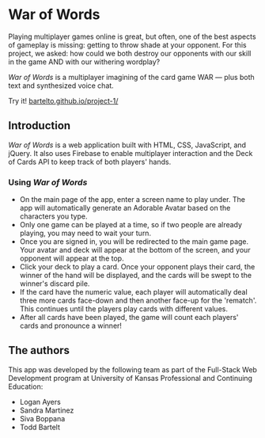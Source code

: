 # War of Words

Playing multiplayer games online is great, but often, one of the best aspects of gameplay is missing: getting to throw shade at your opponent. For this project, we asked: how could we both destroy our opponents with our skill in the game AND with our withering wordplay?

*War of Words* is a multiplayer imagining of the card game WAR &mdash; plus both text and synthesized voice chat.

Try it! [bartelto.github.io/project-1/](https://bartelto.github.io/project-1/)

## Introduction

*War of Words* is a web application built with HTML, CSS, JavaScript, and jQuery. It also uses Firebase to enable multiplayer interaction and the Deck of Cards API to keep track of both players' hands.

### Using *War of Words*
- On the main page of the app, enter a screen name to play under. The app will automatically generate an Adorable Avatar based on the characters you type.
- Only one game can be played at a time, so if two people are already playing, you may need to wait your turn.
- Once you are signed in, you will be redirected to the main game page. Your avatar and deck will appear at the bottom of the screen, and your opponent will appear at the top.
- Click your deck to play a card. Once your opponent plays their card, the winner of the hand will be displayed, and the cards will be swept to the winner's discard pile.
- If the card have the numeric value, each player will automatically deal three more cards face-down and then another face-up for the 'rematch'. This continues until the players play cards with different values.
- After all cards have been played, the game will count each players' cards and pronounce a winner!

## The authors

This app was developed by the following team as part of the Full-Stack Web Development program at University of Kansas Professional and Continuing Education: 
- Logan Ayers
- Sandra Martinez
- Siva Boppana
- Todd Bartelt
